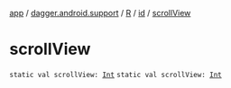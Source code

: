 [app](../../../index.md) / [dagger.android.support](../../index.md) / [R](../index.md) / [id](index.md) / [scrollView](./scroll-view.md)

# scrollView

`static val scrollView: `[`Int`](https://kotlinlang.org/api/latest/jvm/stdlib/kotlin/-int/index.html)
`static val scrollView: `[`Int`](https://kotlinlang.org/api/latest/jvm/stdlib/kotlin/-int/index.html)
